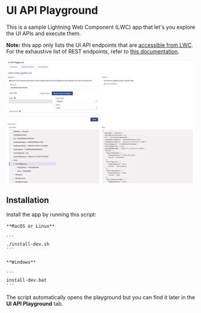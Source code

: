 # UI API Playground

This is a sample Lightning Web Component (LWC) app that let's you explore the UI APIs and execute them.

**Note:** this app only lists the UI API endpoints that are [accessible from LWC](https://developer.salesforce.com/docs/component-library/documentation/en/48.0/lwc/lwc.reference_ui_api).<br/>
For the exhaustive list of REST endpoints, refer to [this documentation](https://developer.salesforce.com/docs/atlas.en-us.uiapi.meta/uiapi/ui_api_get_started.htm).

<img src="screenshots/app.jpg" alt="Screenshot of UI API playground"/>

## Installation

Install the app by running this script:

    **MacOS or Linux**

    ```
    ./install-dev.sh
    ```

    **Windows**

    ```
    install-dev.bat
    ```

The script automatically opens the playground but you can find it later in the **UI API Playground** tab.
